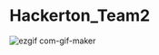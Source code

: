 # Hackerton_Team2

![ezgif com-gif-maker](https://user-images.githubusercontent.com/85047035/204511916-42e0dc69-4e2a-4071-9d34-a7766d4700fe.gif)
